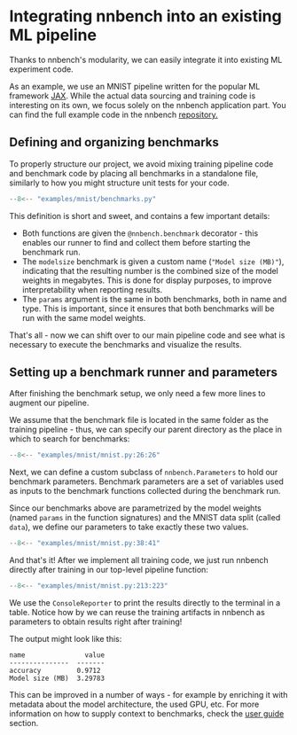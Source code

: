 # Integrating nnbench into an existing ML pipeline

Thanks to nnbench's modularity, we can easily integrate it into existing ML experiment code.

As an example, we use an MNIST pipeline written for the popular ML framework [JAX](https://jax.readthedocs.io/en/latest/).
While the actual data sourcing and training code is interesting on its own, we focus solely on the nnbench application part.
You can find the full example code in the nnbench [repository.](https://github.com/aai-institute/nnbench/tree/main/examples/mnist)

## Defining and organizing benchmarks

To properly structure our project, we avoid mixing training pipeline code and benchmark code by placing all benchmarks in a standalone file, similarly to how you might structure unit tests for your code.

```python
--8<-- "examples/mnist/benchmarks.py"
```

This definition is short and sweet, and contains a few important details:

* Both functions are given the `@nnbench.benchmark` decorator - this enables our runner to find and collect them before starting the benchmark run.
* The `modelsize` benchmark is given a custom name (`"Model size (MB)"`), indicating that the resulting number is the combined size of the model weights in megabytes.
This is done for display purposes, to improve interpretability when reporting results.
* The `params` argument is the same in both benchmarks, both in name and type. This is important, since it ensures that both benchmarks will be run with the same model weights.

That's all - now we can shift over to our main pipeline code and see what is necessary to execute the benchmarks and visualize the results.

## Setting up a benchmark runner and parameters

After finishing the benchmark setup, we only need a few more lines to augment our pipeline.

We assume that the benchmark file is located in the same folder as the training pipeline - thus, we can specify our parent directory as the place in which to search for benchmarks:

```python
--8<-- "examples/mnist/mnist.py:26:26"
```

Next, we can define a custom subclass of `nnbench.Parameters` to hold our benchmark parameters.
Benchmark parameters are a set of variables used as inputs to the benchmark functions collected during the benchmark run.

Since our benchmarks above are parametrized by the model weights (named `params` in the function signatures) and the MNIST data split (called `data`), we define our parameters to take exactly these two values.

```python
--8<-- "examples/mnist/mnist.py:38:41"
```

And that's it! After we implement all training code, we just run nnbench directly after training in our top-level pipeline function:

```python
--8<-- "examples/mnist/mnist.py:213:223"
```

We use the `ConsoleReporter` to print the results directly to the terminal in a table.
Notice how by we can reuse the training artifacts in nnbench as parameters to obtain results right after training!

The output might look like this:

```
name               value
---------------  -------
accuracy         0.9712
Model size (MB)  3.29783
```

This can be improved in a number of ways - for example by enriching it with metadata about the model architecture, the used GPU, etc.
For more information on how to supply context to benchmarks, check the [user guide](../guides/index.md) section.
